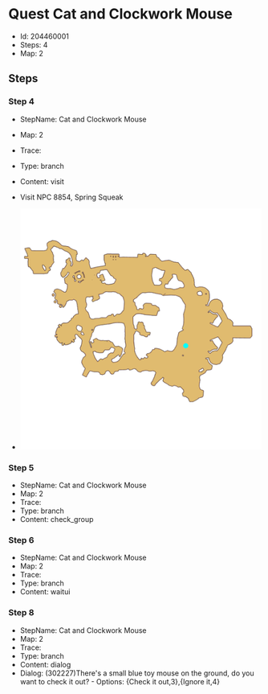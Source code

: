 # Quest Cat and Clockwork Mouse

- Id: 204460001
- Steps: 4
- Map: 2

## Steps

### Step 4
- StepName:  Cat and Clockwork Mouse
- Map:  2
- Trace:  
- Type:  branch
- Content:  visit
- Visit NPC 8854, Spring Squeak

- ![images/204460001_4.png](images/204460001_4.png)


### Step 5
- StepName:  Cat and Clockwork Mouse
- Map:  2
- Trace:  
- Type:  branch
- Content:  check_group


### Step 6
- StepName:  Cat and Clockwork Mouse
- Map:  2
- Trace:  
- Type:  branch
- Content:  waitui


### Step 8
- StepName:  Cat and Clockwork Mouse
- Map:  2
- Trace:  
- Type:  branch
- Content:  dialog
- Dialog: (302227)There's a small blue toy mouse on the ground, do you want to check it out? - Options: {Check it out,3},{Ignore it,4}



